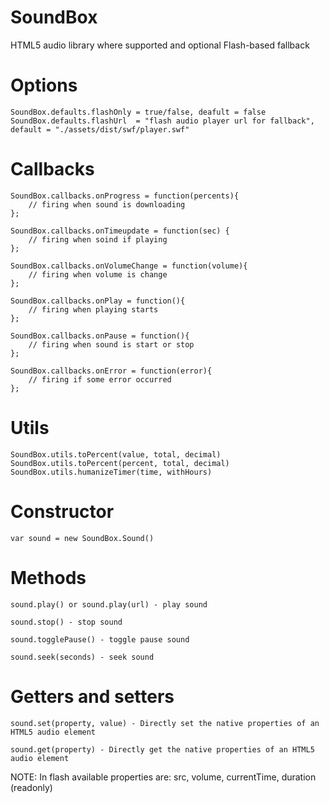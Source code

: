 SoundBox
========

HTML5 audio library where supported and optional Flash-based fallback

Options
=======


	SoundBox.defaults.flashOnly = true/false, deafult = false
	SoundBox.defaults.flashUrl 	= "flash audio player url for fallback", default = "./assets/dist/swf/player.swf"


Callbacks
=========
	SoundBox.callbacks.onProgress = function(percents){
		// firing when sound is downloading
	};
	
	SoundBox.callbacks.onTimeupdate = function(sec) {
		// firing when soind if playing
	};
	
	SoundBox.callbacks.onVolumeChange = function(volume){
		// firing when volume is change
	};
	
	SoundBox.callbacks.onPlay = function(){
		// firing when playing starts
	};
	
	SoundBox.callbacks.onPause = function(){
		// firing when sound is start or stop
	};
	
	SoundBox.callbacks.onError = function(error){
		// firing if some error occurred 
	};

Utils
=====

	SoundBox.utils.toPercent(value, total, decimal)
	SoundBox.utils.toPercent(percent, total, decimal)
	SoundBox.utils.humanizeTimer(time, withHours)

Constructor
===========
	var sound = new SoundBox.Sound()

Methods
=======

	sound.play() or sound.play(url) - play sound
	
	sound.stop() - stop sound
	
	sound.togglePause() - toggle pause sound
	
	sound.seek(seconds) - seek sound

Getters and setters
===================

	sound.set(property, value) - Directly set the native properties of an HTML5 audio element
	
	sound.get(property) - Directly get the native properties of an HTML5 audio element

NOTE:
	In flash available properties are:
	src, volume, currentTime, duration (readonly)




